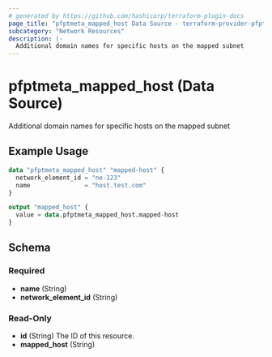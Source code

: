 ```yaml
---
# generated by https://github.com/hashicorp/terraform-plugin-docs
page_title: "pfptmeta_mapped_host Data Source - terraform-provider-pfptmeta"
subcategory: "Network Resources"
description: |-
  Additional domain names for specific hosts on the mapped subnet
---
```


# pfptmeta_mapped_host (Data Source)

Additional domain names for specific hosts on the mapped subnet

## Example Usage

```terraform
data "pfptmeta_mapped_host" "mapped-host" {
  network_element_id = "ne-123"
  name               = "host.test.com"
}

output "mapped_host" {
  value = data.pfptmeta_mapped_host.mapped-host
}
```

<!-- schema generated by tfplugindocs -->
## Schema

### Required

- **name** (String)
- **network_element_id** (String)

### Read-Only

- **id** (String) The ID of this resource.
- **mapped_host** (String)

